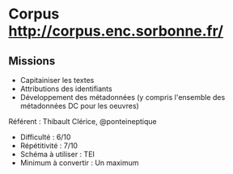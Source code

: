 # Corpus http://corpus.enc.sorbonne.fr/

## Missions

- Capitainiser les textes
- Attributions des identifiants
- Développement des métadonnées (y compris l'ensemble des métadonnées DC pour les oeuvres)

Référent : Thibault Clérice, @ponteineptique

- Difficulté : 6/10
- Répétitivité : 7/10
- Schéma à utiliser : TEI
- Minimum à convertir : Un maximum

